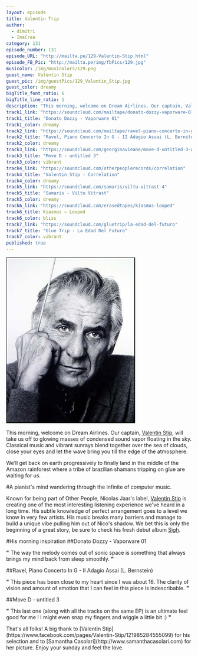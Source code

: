 ```yaml
---
layout: episode
title: Valentin Trip
author: 
  - dimitri
  - ImaCrea
category: 131
episode_number: 131
episode_URL: "http://mailta.pe/129-Valentin-Stip.html"
episode_FB_Pic: "http://mailta.pe/img/fbPics/129.jpg"
musicolor: /img/musicolors/129.png
guest_name: Valentin Stip
guest_pic: /img/guestPics/129_Valentin_Stip.jpg
guest_color: dreamy
bigTitle_font_ratio: 6
bigTitle_line_ratio: 1
description: "This morning, welcome on Dream Airlines. Our captain, Valentin Stip, will take us off to glowing masses of condensed sound vapor floating in the sky. Classical music and vibrant sunrays blend together over the sea of clouds, close your eyes and let the wave bring you till the edge of the atmosphere. We’ll get back on earth progressively to finally land in the middle of the Amazon rainforest where a tribe of brazilian shamans tripping on glue are waiting for us."
track1_link: "https://soundcloud.com/mailtape/donato-dozzy-vaporware-01-1"
track1_title: "Donato Dozzy - Vaporware 01"
track1_color: dreamy
track2_link: "https://soundcloud.com/mailtape/ravel-piano-concerto-in-g-ii"
track2_title: "Ravel, Piano Concerto In G - II Adagio Assai (L. Bernstein)"
track2_color: dreamy
track3_link: "https://soundcloud.com/georginavieane/move-d-untitled-3-workshop-13"
track3_title: "Move D - untitled 3"
track3_color: vibrant
track4_link: "https://soundcloud.com/otherpeoplerecords/correlation"
track4_title: "Valentin Stip - Correlation"
track4_color: dreamy
track5_link: "https://soundcloud.com/samaris/viltu-vitrast-4"
track5_title: "Samaris - Viltu Vitrast"
track5_color: dreamy
track6_link: "https://soundcloud.com/erasedtapes/kiasmos-looped"
track6_title: Kiasmos – Looped
track6_color: bliss
track7_link: "https://soundcloud.com/gluetrip/la-edad-del-futuro"
track7_title: "Glue Trip - La Edad Del Futuro"
track7_color: vibrant
published: true
---
```


![](/img/Leonard_Bernstein_by_Jack_Mitchell.jpg)<p id="introduction">
This morning, welcome on Dream Airlines. Our captain, [Valentin Stip](https://www.facebook.com/pages/Valentin-Stip/121985284555099), will take us off to glowing masses of condensed sound vapor floating in the sky. Classical music and vibrant sunrays blend together over the sea of clouds, close your eyes and let the wave bring you till the edge of the atmosphere.

We’ll get back on earth progressively to finally land in the middle of the Amazon rainforest where a tribe of brazilian shamans tripping on glue are waiting for us.
</p>

#A pianist's mind wandering through the infinite of computer music.

Known for being part of Other People, Nicolas Jaar's label, [Valentin Stip](https://www.facebook.com/pages/Valentin-Stip/121985284555099) is creating one of the most interesting listening experience we've heard in a long time. His subtle knowledge of perfect arrangement goes to a level we know in very few artists. His music breaks many barriers and manage to build a unique vibe pulling him out of Nico's shadow. We bet this is only the beginning of a great story, be sure to check his fresh debut album [Sigh](http://boomkat.com/downloads/908587-valentin-stip-sigh).

#His morning inspiration
##Donato Dozzy - Vaporware 01

**"** The way the melody comes out of sonic space is something that always brings my mind back from sleep smoothly. **"**

##Ravel, Piano Concerto In G - II Adagio Assai (L. Bernstein)

**"** This piece has been close to my heart since I was about 16. The clarity of vision and amount of emotion that I can feel in this piece is indescribable. **"**

##Move D - untitled 3

**"** This last one (along with all the tracks on the same EP) is an ultimate feel good for me ! I might even snap my fingers and wiggle a little bit :) **"**

<p id="outroduction">
That's all folks! A big thank to [Valentin Stip](https://www.facebook.com/pages/Valentin-Stip/121985284555099) for his selection and to [Samantha Casolari](http://www.samanthacasolari.com) for her picture. Enjoy your sunday and feel the love.
</p>